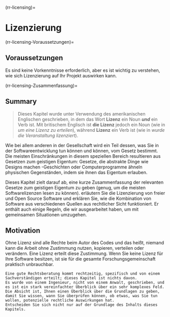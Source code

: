 (rr-licensing)=
# Lizenzierung

(rr-licensing-Voraussetzungen)=
## Voraussetzungen

Es sind keine Vorkenntnisse erforderlich, aber es ist wichtig zu verstehen, wie sich Lizenzierung auf Ihr Projekt auswirken kann.

(rr-licensing-Zusammenfassung)=
## Summary

> Dieses Kapitel wurde unter Verwendung des amerikanischen Englischen geschrieben, in dem das Wort **Lizenz** ein Noun **_und_** ein Verb ist. Mit britischem Englisch ist **die Lizenz** jedoch ein Noun (wie in _um eine Lizenz zu erteilen_), während **Lizenz** ein Verb ist (wie in _wurde die Veranstaltung lizenziert_).

Wie bei allem anderen in der Gesellschaft wird ein Teil dessen, was Sie in der Softwareentwicklung tun können und können, vom Gesetz bestimmt. Die meisten Einschränkungen in diesem speziellen Bereich resultieren aus Gesetzen zum geistigen Eigentum: Gesetze, die abstrakte Dinge wie Designs machen -Geschichten oder Computerprogramme ähneln physischen Gegenständen, indem sie ihnen das Eigentum erlauben.

Dieses Kapitel zielt darauf ab, eine kurze Zusammenfassung der relevanten Gesetze zum geistigen Eigentum zu geben (genug, um die meisten Softwarelizenzen lesen zu können). erläutern Sie die Lizenzierung von freier und Open Source Software und erklären Sie, wie die Kombination von Software aus verschiedenen Quellen aus rechtlicher Sicht funktioniert. Er enthält auch einige Regeln, die wir ausgearbeitet haben, um mit gemeinsamen Situationen umzugehen.

## Motivation

Ohne Lizenz sind alle Rechte beim Autor des Codes und das heißt, niemand kann die Arbeit ohne Zustimmung nutzen, kopieren, verteilen oder verändern. Eine Lizenz erteilt diese Zustimmung. Wenn Sie keine Lizenz für Ihre Software besitzen, ist sie für die gesamte Forschungsgemeinschaft praktisch unbrauchbar.

```{Attention}
Eine gute Rechtsberatung kommt rechtzeitig, spezifisch und von einem Sachverständigen erteilt; dieses Kapitel ist nichts davon.
Es wurde von einem Ingenieur, nicht von einem Anwalt, geschrieben, und es ist ein stark vereinfachter Überblick über ein sehr komplexes Feld.
Die Absicht ist, Ihnen einen Überblick über die Grundlagen zu geben, damit Sie wissen, wann Sie überprüfen können, ob etwas, was Sie tun wollen, potenzielle rechtliche Auswirkungen hat.
Entscheiden Sie sich nicht nur auf der Grundlage des Inhalts dieses Kapitels.
```
